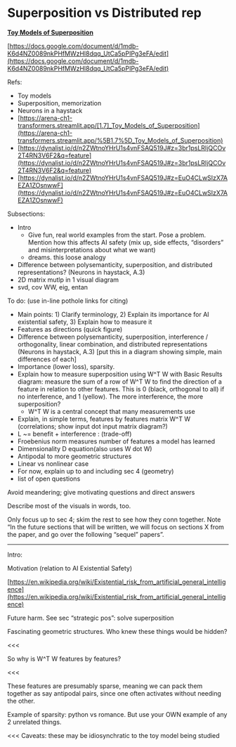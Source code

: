 # Superposition vs Distributed rep

[****Toy Models of Superposition****](https://www.notion.so/Toy-Models-of-Superposition-9538794a63a541ebbd6aa19b19195839?pvs=21) 

[https://docs.google.com/document/d/1mdb-K6d4NZ0089nkPHfMWzHl8dqq_UtCa5pPIPg3eFA/edit](https://docs.google.com/document/d/1mdb-K6d4NZ0089nkPHfMWzHl8dqq_UtCa5pPIPg3eFA/edit)

Refs:

- Toy models
- Superposition, memorization
- Neurons in a haystack
- [https://arena-ch1-transformers.streamlit.app/[1.7]_Toy_Models_of_Superposition](https://arena-ch1-transformers.streamlit.app/%5B1.7%5D_Toy_Models_of_Superposition)
- [https://dynalist.io/d/n2ZWtnoYHrU1s4vnFSAQ519J#z=3br1psLRIjQCOv2T4RN3V6F2&q=feature](https://dynalist.io/d/n2ZWtnoYHrU1s4vnFSAQ519J#z=3br1psLRIjQCOv2T4RN3V6F2&q=feature)
- [https://dynalist.io/d/n2ZWtnoYHrU1s4vnFSAQ519J#z=EuO4CLwSIzX7AEZA1ZOsnwwF](https://dynalist.io/d/n2ZWtnoYHrU1s4vnFSAQ519J#z=EuO4CLwSIzX7AEZA1ZOsnwwF)

Subsections:

- Intro
    - Give fun, real world examples from the start. Pose a problem. Mention how this affects AI safety (mix up, side effects, “disorders” and misinterpretations about what we want)
    - dreams. this loose analogy
- Difference between polysemanticity, superposition, and distributed representations? (Neurons in haystack, A.3)
- 2D matrix mutlp in 1 visual diagram
- svd, cov WW, eig, entan

To do: (use in-line pothole links for citing)

- Main points: 1) Clarify terminology, 2) Explain its importance for AI existential safety, 3) Explain how to measure it
- Features as directions (quick figure)
- Difference between polysemanticity, superposition, interference / orthogonality, linear combination, and distributed representations (Neurons in haystack, A.3) [put this in a diagram showing simple, main differences of each]
- Importance (lower loss), sparsity.
- Explain how to measure superposition using W^T W with Basic Results diagram: measure the sum of a row of W^T W to find the direction of a feature in relation to other features. This is 0 (black, orthogonal to all) if no interference, and 1 (yellow). The more interference, the more superposition?
    - W^T W is a central concept that many measurements use
- Explain, in simple terms, features by features matrix W^T W (correlations; show input dot input matrix diagram?)
- L ~= benefit + interference : (trade-off)
- Froebenius norm measures number of features a model has learned
- Dimensionality D equation(also uses W dot W)
- Antipodal to more geometric structures
- Linear vs nonlinear case
- For now, explain up to and including sec 4 (geometry)
- list of open questions

Avoid meandering; give motivating questions and direct answers

Describe most of the visuals in words, too.

Only focus up to sec 4; skim the rest to see how they conn together. Note “In the future sections that will be written, we will focus on sections X from the paper, and go over the following “sequel” papers”.

---

Intro:

Motivation (relation to AI Existential Safety)

[https://en.wikipedia.org/wiki/Existential_risk_from_artificial_general_intelligence](https://en.wikipedia.org/wiki/Existential_risk_from_artificial_general_intelligence)

Future harm. See sec “strategic pos”: solve superposition

Fascinating geometric structures. Who knew these things would be hidden?

<<<

So why is W^T W features by features?

<<<

These features are presumably sparse, meaning we can pack them together as say antipodal pairs, since one often activates without needing the other.

Example of sparsity: python vs romance. But use your OWN example of any 2 unrelated things.

<<<
Caveats: these may be idiosynchratic to the toy model being studied
